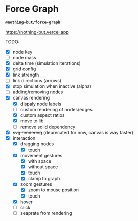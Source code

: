 # Force Graph

**`@nothing-but/force-graph`**

https://nothing-but.vercel.app

TODO:

-   [x] node key
-   [ ] node mass
-   [x] delta time (simulation iterations)
-   [x] grid config
-   [x] link strength
-   [ ] link directions (arrows)
-   [x] stop simulation when inactive (alpha)
-   [ ] adding/removing nodes
-   [x] canvas rendering
    -   [x] dispaly node labels
    -   [ ] custom rendering of nodes/edges
    -   [x] custom aspect ratios
    -   [x] move to lib
    -   [ ] remove solid dependency
-   [x] ~~svg rendering~~ (deprecated for now, canvas is way faster)
-   [x] interaction
    -   [x] dragging nodes
        -   [x] touch
    -   [x] movement gestures
        -   [x] with space
        -   [x] without space
        -   [x] touch
        -   [x] clamp to graph
    -   [x] zoom gestures
        -   [x] zoom to mouse position
        -   [x] touch
    -   [x] hover
    -   [ ] click
    -   [ ] seaprate from rendering
